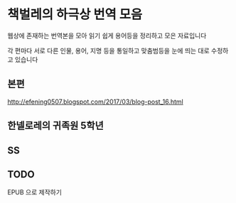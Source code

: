 # 책벌레의 하극상 번역 모음

웹상에 존재하는 번역본을 모아 읽기 쉽게 용어등을 정리하고 모은 자료입니다

각 편마다 서로 다른 인물, 용어, 지명 등을 통일하고 맞춤범등을 눈에 띄는 대로 수정하고 있습니다


## 본편

http://efening0507.blogspot.com/2017/03/blog-post_16.html


## 한넬로레의 귀족원 5학년


## SS

## TODO

EPUB 으로 제작하기



